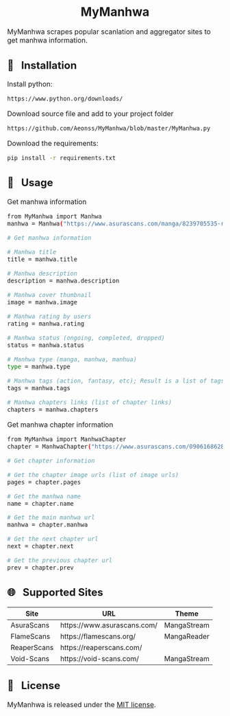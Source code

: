 <h1 align="center">MyManhwa</h1>

<font size="3">

MyManhwa scrapes popular scanlation and aggregator sites to get manhwa information.

## 🔨 &nbsp; Installation
Install python:
``` bash
https://www.python.org/downloads/
```

Download source file and add to your project folder
``` bash
https://github.com/Aeonss/MyManhwa/blob/master/MyManhwa.py
```

Download the requirements:
``` bash
pip install -r requirements.txt
```

## 🚀 &nbsp; Usage


Get manhwa information
``` bash
from MyManhwa import Manhwa
manhwa = Manhwa("https://www.asurascans.com/manga/8239705535-revenge-of-the-iron-blooded-sword-hound/")

# Get manhwa information

# Manhwa title
title = manhwa.title

# Manhwa description
description = manhwa.description

# Manhwa cover thumbnail
image = manhwa.image

# Manhwa rating by users
rating = manhwa.rating

# Manhwa status (ongoing, completed, dropped)
status = manhwa.status

# Manhwa type (manga, manhwa, manhua)
type = manhwa.type

# Manhwa tags (action, fantasy, etc); Result is a list of tags
tags = manhwa.tags

# Manhwa chapters links (list of chapter links)
chapters = manhwa.chapters
```

Get manhwa chapter information
``` bash
from MyManhwa import ManhwaChapter
chapter = ManhwaChapter("https://www.asurascans.com/0906168628-revenge-of-the-iron-blooded-sword-hound-chapter-2/")

# Get chapter information

# Get the chapter image urls (list of image urls)
pages = chapter.pages

# Get the manhwa name
name = chapter.name

# Get the main manhwa url
manhwa = chapter.manhwa

# Get the next chapter url
next = chapter.next

# Get the previous chapter url
prev = chapter.prev

```


## 🌐 &nbsp; Supported Sites
<table>
<thead valign="bottom">
<tr>
    <th>Site</th>
    <th>URL</th>
    <th>Theme</th>
</tr>
</thead>
<tbody valign="top">
<tr>
    <td>AsuraScans</td>
    <td>https://www.asurascans.com/</td>
    <td>MangaStream</td>
</tr>
<tr>
    <td>FlameScans</td>
    <td>https://flamescans.org/</td>
    <td>MangaReader</td>
</tr>
<tr>
    <td>ReaperScans</td>
    <td>https://reaperscans.com/</td>
    <td></td>
</tr>
<tr>
    <td>Void-Scans</td>
    <td>https://void-scans.com/</td>
    <td>MangaStream</td>
</tr>
</tbody>
</table>

## 📘 &nbsp; License
MyManhwa is released under the [MIT license](https://github.com/Aeonss/MyManhwa/blob/master/LICENSE.md).

</font>